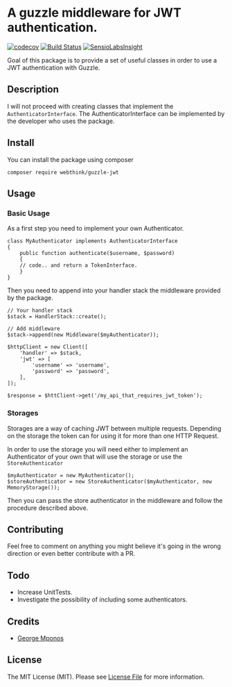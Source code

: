 # A guzzle middleware for JWT authentication.

[![codecov](https://codecov.io/gh/webthinkgr/guzzle-jwt/branch/master/graph/badge.svg)](https://codecov.io/gh/webthinkgr/guzzle-jwt)
[![Build Status](https://travis-ci.org/webthinkgr/guzzle-jwt.svg?branch=master)](https://travis-ci.org/webthinkgr/guzzle-jwt)
[![SensioLabsInsight](https://insight.sensiolabs.com/projects/a8aeeada-e24d-4474-b7a4-714fbd7d9432/mini.png)](https://insight.sensiolabs.com/projects/a8aeeada-e24d-4474-b7a4-714fbd7d9432)

Goal of this package is to provide a set of useful classes in order to use a JWT authentication with Guzzle.

## Description

I will not proceed with creating classes that implement the `AuthenticatorInterface`. The AuthenticatorInterface
can be implemented by the developer who uses the package.

## Install

You can install the package using composer

`composer require webthink/guzzle-jwt`

## Usage

### Basic Usage

As a first step you need to implement your own Authenticator.

```
class MyAuthenticator implements AuthenticatorInterface
{
    public function authenticate($username, $password)
    {
    // code.. and return a TokenInterface.
    }
}
```

Then you need to append into your handler stack the middleware provided by the package.

```
// Your handler stack
$stack = HandlerStack::create();

// Add middleware
$stack->append(new Middleware($myAuthenticator));

$httpClient = new Client([
    'handler' => $stack,
    'jwt' => [
        'username' => 'username',
        'password' => 'password',
    ],
]);

$response = $httClient->get('/my_api_that_requires_jwt_token');
```

### Storages

Storages are a way of caching JWT between multiple requests. Depending on the storage the token can for using it
for more than one HTTP Request.

In order to use the storage you will need either to implement an Authenticator of your own that will use the storage
or use the `StoreAuthenticator`

```
$myAuthenticator = new MyAuthenticator();
$storeAuthenticator = new StoreAuthenticator($myAuthenticator, new MemoryStorage());
```

Then you can pass the store authenticator in the middleware and follow the procedure described above.

## Contributing

Feel free to comment on anything you might believe it's going in the wrong direction or even better contribute with a PR.

## Todo

- Increase UnitTests.
- Investigate the possibility of including some authenticators.

## Credits

- [George Mponos](https://github.com/gmponos)

## License

The MIT License (MIT). Please see [License File](LICENSE.md) for more information.
